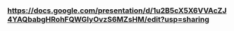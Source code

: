 ### https://docs.google.com/presentation/d/1u2B5cX5X6VVAcZJ4YAQbabgHRohFQWGIyOvzS6MZsHM/edit?usp=sharing
